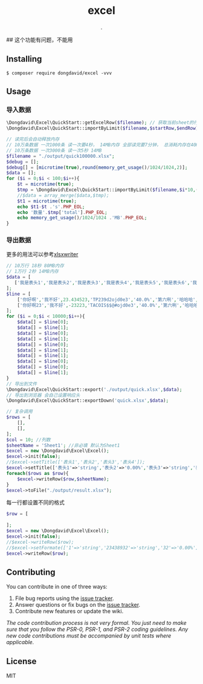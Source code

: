 <h1 align="center"> excel </h1>

<p align="center"> .</p>
## 这个功能有问题，不能用

## Installing

```shell
$ composer require dongdavid/excel -vvv
```

## Usage

### 导入数据  

```php
\Dongdavid\Excel\QuickStart::getExcelRow($filename); // 获取当前sheet的行数
\Dongdavid\Excel\QuickStart::importByLimit($filename,$startRow,$endRow);
```


```php
// 读完后会自动释放内存
// 10万条数据 一次1000条 读一次要4秒， 14MB内存 全部读完要7分钟， 总消耗内存在40MB左右
// 10万条数据 一次3000条 读一次5秒 14MB 
$filename = "./output/quick100000.xlsx";
$debug = [];
$debug[] = [microtime(true),round(memory_get_usage()/1024/1024,2)];
$data = [];
for ($i = 0;$i < 100;$i++){
    $t = microtime(true);
    $tmp = \Dongdavid\Excel\QuickStart::importByLimit($filename,$i*10,($i+1)*1000);
    //$data = array_merge($data,$tmp);
    $t1 = microtime(true);
    echo $t1-$t .'s'.PHP_EOL;
    echo '数量'.$tmp['total'].PHP_EOL;
    echo memory_get_usage()/1024/1024 .'MB'.PHP_EOL;
}

```
### 导出数据  

更多的用法可以参考[xlsxwriter](https://packagist.org/packages/mk-j/php_xlsxwriter)

```php
// 10万行 18秒 80MB内存
// 1万行 2秒 14MB内存
$data = [
   ['我是表头1','我是表头2','我是表头3','我是表头4','我是表头5','我是表头6','我是表头7','我是表头8','我是表头9']
];
$line = [
    ['你好啊','我不好',23.434523,'TP239d2ojd0e3','40.0%','第六咧','哈哈哈','啊啊啊啊','0003232'],
    ['你好啊23','我不好',-23223,'TACOIS$$@#ojd0e3','40.0%','第六咧','哈哈哈','啊啊啊啊',10000000000032]
];
for ($i = 0;$i < 10000;$i++){
    $data[] = $line[0];
    $data[] = $line[1];
    $data[] = $line[0];
    $data[] = $line[1];
    $data[] = $line[0];
    $data[] = $line[1];
    $data[] = $line[1];
    $data[] = $line[0];
    $data[] = $line[0];
    $data[] = $line[1];
}
// 导出到文件
\Dongdavid\Excel\QuickStart::export('./output/quick.xlsx',$data);
// 导出到浏览器 会自己设置响应头
\Dongdavid\Excel\QuickStart::exportDown('quick.xlsx',$data);
```

```php
// 复杂调用
$rows = [
    [],
    [],
];
$col = 10; //列数
$sheetName = 'Sheet1'; //非必填 默认为Sheet1
$excel = new \Dongdavid\Excel\Excel();
$excel->init(false);
//$excel->setTitle(['表头1','表头2','表头3','表头4']);
$excel->setTitle(['表头1'=>'string','表头2'=>'0.00%','表头3'=>'string','表头4'=>'0.0']); // 设置不同列的格式
foreach($rows as $row){
    $excel->writeRow($row,$sheetName);
}
$excel->toFile("./output/result.xlsx");

```
每一行都设置不同的格式
```php
$row = [
    
];
$excel = new \Dongdavid\Excel\Excel();
$excel->init(false);
//$excel->writeRow($row);
//$excel->setFormate(['1'=>'string','23438932'=>'string','32'=>'0.00%']);
$excel->writeRow($row);
```
## Contributing

You can contribute in one of three ways:

1. File bug reports using the [issue tracker](https://github.com/dongdavid/excel/issues).
2. Answer questions or fix bugs on the [issue tracker](https://github.com/dongdavid/excel/issues).
3. Contribute new features or update the wiki.

_The code contribution process is not very formal. You just need to make sure that you follow the PSR-0, PSR-1, and PSR-2 coding guidelines. Any new code contributions must be accompanied by unit tests where applicable._

## License

MIT
